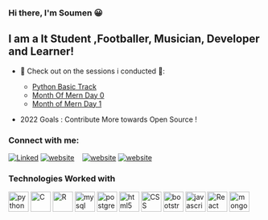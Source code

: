 ### Hi there, I'm Soumen 😀

## I am a It Student ,Footballer, Musician, Developer and Learner! 


- 🎉 Check out on the sessions i conducted 🎉:
     - [Python Basic Track ](https://youtu.be/LPxRDsN_6Ts?t=7894)
     - [Month Of Mern  Day 0](https://youtu.be/VVMAMCRFHTA?t=3976)
     - [Month of Mern Day 1](https://youtu.be/2KzZYDhAgs4?t=5145)


- 2022 Goals : Contribute More towards Open Source !

### Connect with me:

[![Linked](https://t4.ftcdn.net/jpg/03/00/69/75/240_F_300697599_deERy1Im2Z7qblan9namvzRNpT3XFO1i.jpg)](https://www.linkedin.com/in/soumen-samanta-91866b1b3/#gh-light-mode-only)
[![website](./img/linkedin-dark.svg)](https://www.linkedin.com/in/soumen-samanta-91866b1b3/#gh-dark-mode-only)
&nbsp;&nbsp;
[![website](./img/instagram-light.svg)](https://www.instagram.com/_soumen_24._/#gh-light-mode-only)
[![website](./img/instagram-dark.svg)](https://www.instagram.com/_soumen_24._/#gh-dark-mode-only)
     

### Technologies Worked with

<p align="left">
  <img src="https://www.vectorlogo.zone/logos/python/python-icon.svg" alt="python" width="40" height="40" title="Python3"/>
  <img src="https://cdn.iconscout.com/icon/free/png-512/c-programming-569564.png" alt="C" width="40" height="40" title="C"/>
    <img src="https://www.vectorlogo.zone/logos/r-project/r-project-icon.svg" alt="R" width="40" height="40" title="R"/>
  <img src="https://www.vectorlogo.zone/logos/mysql/mysql-icon.svg" alt="mysql" width="40" height="40" title="MySQL"/>  
  <img src="https://www.vectorlogo.zone/logos/postgresql/postgresql-icon.svg" alt="postgresql" width="40" height="40" title="PostgreSQL"/>
 
  <img src="https://www.vectorlogo.zone/logos/w3_html5/w3_html5-icon.svg" alt="html5" width="40" height="40" title="HTML5" />
  <img src="https://www.pngitem.com/pimgs/m/198-1985012_transparent-css3-logo-png-css-logo-transparent-background.png" alt="CSS" width="40" height="40" title="CSS3" />
  <img src="https://www.vectorlogo.zone/logos/getbootstrap/getbootstrap-icon.svg" alt="bootstrap" width="40" height="40" title="Bootstrap"/>
  <img src="https://www.vectorlogo.zone/logos/javascript/javascript-icon.svg" alt="javascript" width="40" height="40" title="Javascript" />

 <img src="https://www.vectorlogo.zone/logos/reactjs/reactjs-icon.svg" alt="React" width="40" height="40" title="React JS"/>
 <img src="https://www.vectorlogo.zone/logos/mongodb/mongodb-icon.svg" alt="mongodb" width="40" height="40" title="MongoDB"/>
 

</p>

